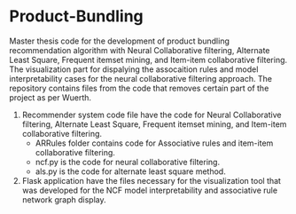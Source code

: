 # Product-Bundling
Master thesis code for the development of product bundling recommendation algorithm with Neural Collaborative filtering, Alternate Least Square, Frequent itemset mining, and Item-item collaborative filtering. The visualization part for dispalying the assocaition rules and model interpretability cases for the neural collaborative filtering approach. The repository contains files from the code that removes certain part of the project as per Wuerth.

1. Recommender system code file have the code for Neural Collaborative filtering, Alternate Least Square, Frequent itemset mining, and Item-item collaborative filtering.
   - ARRules folder contains code for Associative rules and item-item collaborative filtering.
   - ncf.py is the code for neural collaborative filtering.
   - als.py is the code for alternate least square method.
2. Flask application have the files necessary for the visualization tool that was developed for the NCF model interpretability and associative rule network graph display.
